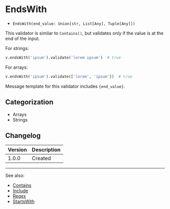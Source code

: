 # EndsWith

- `EndsWith(end_value: Union[str, List[Any], Tuple[Any]])`

This validator is similar to `Contains()`, but validates
only if the value is at the end of the input.

For strings:

```python
v.endsWith('ipsum').validate('lorem ipsum')  # true
```

For arrays:

```python
v.endsWith('ipsum').validate(['lorem', 'ipsum'])  # true
```

Message template for this validator includes `{end_value}`.

## Categorization

- Arrays
- Strings

## Changelog

Version | Description
--------|-------------
  1.0.0 | Created

***
See also:

- [Contains](Contains.md)
- [Include](Include.md)
- [Regex](Regex.md)
- [StartsWith](StartsWith.md)